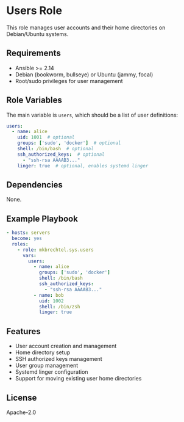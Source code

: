 # Users Role

This role manages user accounts and their home directories on Debian/Ubuntu systems.

## Requirements

- Ansible >= 2.14
- Debian (bookworm, bullseye) or Ubuntu (jammy, focal)
- Root/sudo privileges for user management

## Role Variables

The main variable is `users`, which should be a list of user definitions:

```yaml
users:
  - name: alice
    uid: 1001  # optional
    groups: ['sudo', 'docker']  # optional
    shell: /bin/bash  # optional
    ssh_authorized_keys:  # optional
      - "ssh-rsa AAAAB3..."
    linger: true  # optional, enables systemd linger
```

## Dependencies

None.

## Example Playbook

```yaml
- hosts: servers
  become: yes
  roles:
    - role: mkbrechtel.sys.users
      vars:
        users:
          - name: alice
            groups: ['sudo', 'docker']
            shell: /bin/bash
            ssh_authorized_keys:
              - "ssh-rsa AAAAB3..."
          - name: bob
            uid: 1002
            shell: /bin/zsh
            linger: true
```

## Features

- User account creation and management
- Home directory setup
- SSH authorized keys management
- User group management
- Systemd linger configuration
- Support for moving existing user home directories

## License

Apache-2.0